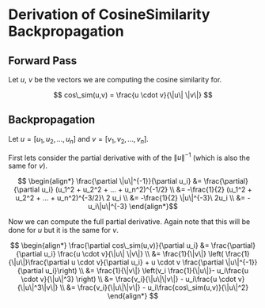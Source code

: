 # Derivation of CosineSimilarity Backpropagation 

## Forward Pass

Let $u$, $v$ be the vectors we are computing the cosine similarity for.

$$ cos\_sim(u,v) = \frac{u \cdot v}{\|u\| \|v\|} $$


## Backpropagation

Let $u = [u_1, u_2, ..., u_n]$ and $v = [v_1, v_2, ..., v_n]$. 

First lets consider the partial derivative with of the $\|u\|^{-1}$ (which is also the same for $v$).

$$ \begin{align*} 
  \frac{\partial \|u\|^{-1}}{\partial u_i} &= \frac{\partial}{\partial u_i} (u_1^2 + u_2^2 + ... + u_n^2)^{-1/2} \\
  &= -\frac{1}{2} (u_1^2 + u_2^2 + ... + u_n^2)^{-3/2}\ 2 u_i \\
  &= -\frac{1}{2} \|u\|^{-3}\ 2u_i \\
  &= -u_i\|u\|^{-3}
\end{align*}$$

Now we can compute the full partial derivative. Again note that this will be done for $u$ but it is the same for $v$.

$$ \begin{align*}
\frac{\partial cos\_sim(u,v)}{\partial u_i} &= \frac{\partial}{\partial u_i} \frac{u \cdot v}{\|u\| \|v\|} \\
&= \frac{1}{\|v\|} \left( \frac{1}{\|u\|}\frac{\partial u \cdot v}{\partial u_i} + u \cdot v \frac{\partial \|u\|^{-1}}{\partial u_i}\right) \\
&= \frac{1}{\|v\|} \left(v_i  \frac{1}{\|u\|}- u_i\frac{u \cdot v}{\|u\|^3} \right) \\
&= \frac{v_i}{\|u\|\|v\|} - u_i\frac{u \cdot v}{\|u\|^3\|v\|} \\
&= \frac{v_i}{\|u\|\|v\|} - u_i\frac{cos\_sim(u,v)}{\|u\|^2}
\end{align*} $$